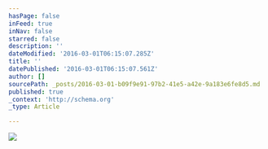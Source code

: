```yaml
---
hasPage: false
inFeed: true
inNav: false
starred: false
description: ''
dateModified: '2016-03-01T06:15:07.285Z'
title: ''
datePublished: '2016-03-01T06:15:07.561Z'
author: []
sourcePath: _posts/2016-03-01-b09f9e91-97b2-41e5-a42e-9a183e6fe8d5.md
published: true
_context: 'http://schema.org'
_type: Article

---
```

![](https://the-grid-user-content.s3-us-west-2.amazonaws.com/d2e001d2-feb7-432e-8d7c-95f4ce1528c3.jpg)